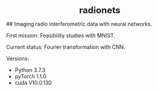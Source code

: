<p style="text-align: center;"> <font size="+2"> <b>radionets</b> </font> </p>
## Imaging radio interferometric data with neural networks.

First mission:
Feasibility studies with MNIST.

Current status:
Fourier transformation with CNN.

Versions:
* Python 3.7.3
* pyTorch 1.1.0
* cuda V10.0.130
